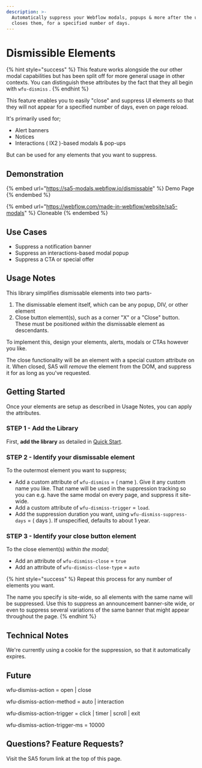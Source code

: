 ```yaml
---
description: >-
  Automatically suppress your Webflow modals, popups & more after the user
  closes them, for a specified number of days.
---
```


# Dismissible Elements

{% hint style="success" %}
This feature works alongside the our other modal capabilities but has been split off for more general usage in other contexts.  You can distinguish these attributes by the fact that they all begin with `wfu-dismiss` .&#x20;
{% endhint %}

This feature enables you to easily "close" and suppress UI elements so that they will not appear for a specified number of days, even on page reload.&#x20;

It's primarily used for;

* Alert banners
* Notices
* Interactions ( IX2 )-based modals & pop-ups&#x20;

But can be used for any elements that you want to suppress.&#x20;

## Demonstration <a href="#display-captions-in-webflows-lightboxes" id="display-captions-in-webflows-lightboxes"></a>

{% embed url="https://sa5-modals.webflow.io/dismissable" %}
Demo Page
{% endembed %}

{% embed url="https://webflow.com/made-in-webflow/website/sa5-modals" %}
Cloneable
{% endembed %}

## Use Cases&#x20;

* Suppress a notification banner &#x20;
* Suppress an interactions-based modal popup
* Suppress a CTA or special offer&#x20;

## Usage Notes

This library simplifies dismissable elements into two parts-

1. The dismissable element itself, which can be any popup, DIV, or other element
2. Close button element(s), such as a corner "X" or a "Close" button. These must be positioned _within_ the dismissable element as descendants.&#x20;

To implement this, design your elements, alerts, modals or CTAs however you like.&#x20;

The close functionality will be an element with a special custom attribute on it. When closed, SA5 will _remove_ the element from the DOM, and suppress it for as long as you've requested. &#x20;

## Getting Started

Once your elements are setup as described in Usage Notes, you can apply the attributes.&#x20;

### STEP 1 - Add the Library <a href="#step-1---add-the-library" id="step-1---add-the-library"></a>

First, **add the library** as detailed in [Quick Start](quick-start.md).&#x20;

### STEP 2 - Identify your dismissable element <a href="#step-2---setup-your-zap-and-link-your-webflow-form" id="step-2---setup-your-zap-and-link-your-webflow-form"></a>

To the outermost element you want to suppress;

* Add a custom attribute of `wfu-dismiss` = ( name ). Give it any custom name you like. That name will be used in the suppression tracking so you can e.g. have the same modal on every page, and suppress it site-wide.
* Add a custom attribute of `wfu-dismiss-trigger` = `load`.&#x20;
* Add the suppression duration you want, using `wfu-dismiss-suppress-days` = ( days ). If unspecified, defaults to about 1 year.&#x20;

### STEP 3 - Identify your close button element <a href="#step-2---setup-your-zap-and-link-your-webflow-form" id="step-2---setup-your-zap-and-link-your-webflow-form"></a>

To the close element(s) _within the modal_;

* Add an attribute of `wfu-dismiss-close` = `true`
* Add an attribute of `wfu-dismiss-close-type` = `auto`

{% hint style="success" %}
Repeat this process for any number of elements you want.&#x20;

The name you specify is site-wide, so all elements with the same name will be suppressed. Use this to suppress an announcement banner-site wide, or even to suppress several variations of the same banner that might appear throughout the page.&#x20;
{% endhint %}

## Technical Notes

We're currently using a cookie for the suppression, so that it automatically expires.&#x20;

## Future

wfu-dismiss-action = open | close

wfu-dismiss-action-method = auto | interaction

wfu-dismiss-action-trigger = click | timer | scroll | exit

wfu-dismiss-action-trigger-ms = 10000

## Questions? Feature Requests?

Visit the SA5 forum link at the top of this page.

